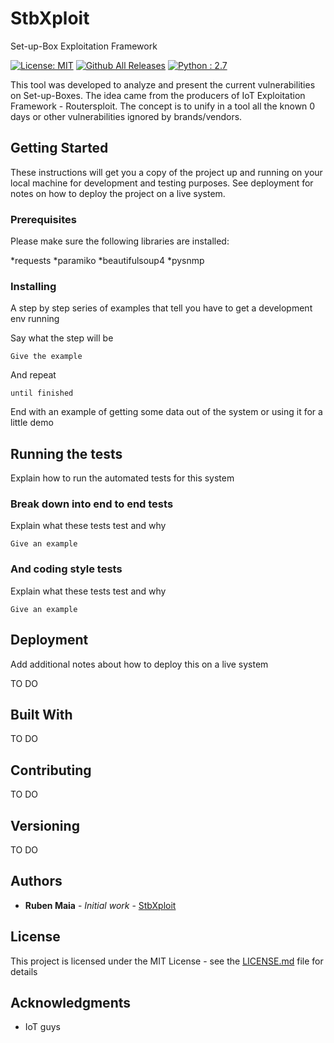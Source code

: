# StbXploit
Set-up-Box Exploitation Framework

[![License: MIT](https://img.shields.io/badge/License-MIT-yellow.svg)](https://opensource.org/licenses/MIT)
[![Github All Releases](https://img.shields.io/github/downloads/atom/atom/total.svg)]()
[![Python : 2.7](https://img.shields.io/badge/Python-2.7-yellow.svg)]()

This tool was developed to analyze and present the current vulnerabilities on Set-up-Boxes.
The idea came from the producers of IoT Exploitation Framework - Routersploit.
The concept is to unify in a tool all the known 0 days or other vulnerabilities ignored by brands/vendors.

## Getting Started

These instructions will get you a copy of the project up and running on your local machine for development and testing purposes. See deployment for notes on how to deploy the project on a live system.


### Prerequisites

Please make sure the following libraries are installed:

*requests
*paramiko
*beautifulsoup4
*pysnmp


### Installing

A step by step series of examples that tell you have to get a development env running

Say what the step will be

```
Give the example
```

And repeat

```
until finished
```

End with an example of getting some data out of the system or using it for a little demo


## Running the tests

Explain how to run the automated tests for this system


### Break down into end to end tests

Explain what these tests test and why

```
Give an example
```


### And coding style tests

Explain what these tests test and why

```
Give an example
```


## Deployment

Add additional notes about how to deploy this on a live system

TO DO


## Built With

TO DO


## Contributing

TO DO


## Versioning

TO DO


## Authors

* **Ruben Maia** - *Initial work* - [StbXploit](https://github.com/rbnmaia/stbxploit)


## License

This project is licensed under the MIT License - see the [LICENSE.md](LICENSE.md) file for details


## Acknowledgments

* IoT guys
